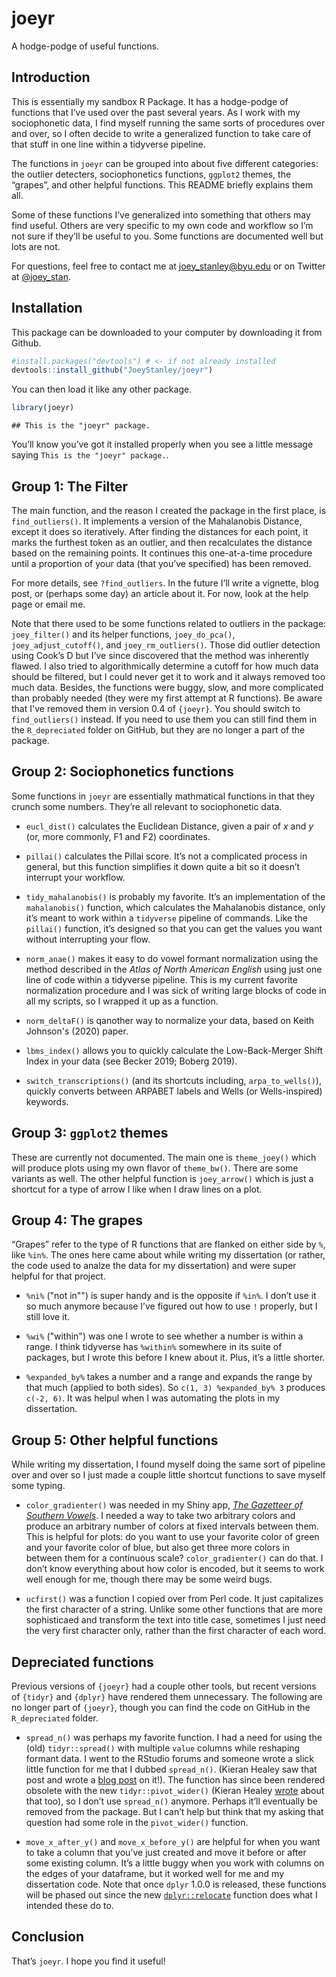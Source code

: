 
# joeyr

A hodge-podge of useful functions.

## Introduction

This is essentially my sandbox R Package. It has a hodge-podge of
functions that I’ve used over the past several years. As I work with 
my sociophonetic data, I find myself running the same sorts of procedures
over and over, so I often decide to write a generalized function to take 
care of that stuff in one line within a tidyverse pipeline. 

The functions in `joeyr` can be grouped into about five different
categories: the outlier detecters, sociophonetics functions, `ggplot2` themes, 
the “grapes”, and other helpful functions. This README briefly explains them all.

Some of these functions I’ve generalized into something that others may
find useful. Others are very specific to my own code and workflow so I’m
not sure if they’ll be useful to you. Some functions are documented well
but lots are not. 

For questions, feel free to contact me at <joey_stanley@byu.edu> or on
Twitter at [@joey\_stan](https://twitter.com/joey_stan).

## Installation

This package can be downloaded to your computer by downloading it from
Github.

``` r
#install.packages("devtools") # <- if not already installed
devtools::install_github("JoeyStanley/joeyr")
```

You can then load it like any other package.

``` r
library(joeyr)
```

    ## This is the "joeyr" package.

You’ll know you’ve got it installed properly when you see a little
message saying `This is the "joeyr" package.`.

## Group 1: The Filter

The main function, and the reason I created the package in the first
place, is `find_outliers()`. It implements a version of the Mahalanobis
Distance, except it does so iteratively. After finding the distances for
each point, it marks the furthest token as an outlier, and then
recalculates the distance based on the remaining points. It continues
this one-at-a-time procedure until a proportion of your data (that
you’ve specified) has been removed.

For more details, see `?find_outliers`. In the future I’ll write a
vignette, blog post, or (perhaps some day) an article about it. For now,
look at the help page or email me.

Note that there used to be some  functions related to outliers in
the package: `joey_filter()` and its helper functions, `joey_do_pca()`,
`joey_adjust_cutoff()`, and `joey_rm_outliers()`. Those did outlier
detection using Cook’s D but I’ve since discovered that the method was
inherently flawed. I also tried to algorithmically determine a 
cutoff for how much data should be filtered, but I could never get it to work
and it always removed too much data. Besides, the functions were buggy,
slow, and more complicated than probably needed (they were my first
attempt at R functions). Be aware that I've removed them in version 0.4 of 
`{joeyr}`. You should switch to `find_outliers()` instead. If you need to use them
you can still find them in the `R_depreciated` folder on GitHub, but they are 
no longer a part of the package.

## Group 2: Sociophonetics functions

Some functions in `joeyr` are essentially mathmatical functions in that
they crunch some numbers. They’re all relevant to sociophonetic data.

  - `eucl_dist()` calculates the Euclidean Distance, given a pair of *x*
    and *y* (or, more commonly, F1 and F2) coordinates.

  - `pillai()` calculates the Pillai score. It’s not a complicated process
    in general, but this function simplifies it down quite a bit so it
    doesn’t interrupt your workflow.

  - `tidy_mahalanobis()` is probably my favorite. It’s an implementation
    of the `mahalanobis()` function, which calculates the Mahalanobis
    distance, only it’s meant to work within a `tidyverse` pipeline of
    commands. Like the `pillai()` function, it’s designed so that you can
    get the values you want without interrupting your flow.
    
  - `norm_anae()` makes it easy to do vowel formant normalization using the
    method described in the *Atlas of North American English* using just 
    one line of code within a tidyverse pipeline. This is my current favorite
    normalization procedure and I was sick of writing large blocks of code in
    all my scripts, so I wrapped it up as a function.
    
  - `norm_deltaF()` is qanother way to normalize your data, based on Keith 
    Johnson's (2020) paper.

  - `lbms_index()` allows you to quickly calculate the Low-Back-Merger Shift 
    Index in your data (see Becker 2019; Boberg 2019).
    
  - `switch_transcriptions()` (and its shortcuts including, `arpa_to_wells()`), quickly converts 
    between ARPABET labels and Wells (or Wells-inspired) keywords. 

## Group 3: `ggplot2` themes

These are currently not documented. The main one is `theme_joey()` which will
produce plots using my own flavor of `theme_bw()`. There are some variants
as well. The other helpful function is `joey_arrow()` which is just a
shortcut for a type of arrow I like when I draw lines on a plot.

## Group 4: The grapes

“Grapes” refer to the type of R functions that are flanked on either
side by `%`, like `%in%`. The ones here came about while writing my
dissertation (or rather, the code used to analze the data for my
dissertation) and were super helpful for that project.

  - `%ni%` ("not in"") is super handy and is the opposite if `%in%`. I
    don’t use it so much anymore because I’ve figured out how to use `!`
    properly, but I still love it.

  - `%wi%` ("within") was one I wrote to see whether a number is
    within a range. I think tidyverse has `%within%` somewhere in
    its suite of packages, but I wrote this before I knew about it.
    Plus, it’s a little shorter.

  - `%expanded_by%` takes a number and a range and expands the range by
    that much (applied to both sides). So `c(1, 3) %expanded_by% 3`
    produces `c(-2, 6)`. It was helpul when I was automating the plots
    in my dissertation.

## Group 5: Other helpful functions

While writing my dissertation, I found myself doing the same sort of
pipeline over and over so I just made a couple little shortcut functions
to save myself some typing.

  - `color_gradienter()` was needed in my Shiny app, [*The Gazetteer of
    Southern Vowels*](http://lap3.libs.uga.edu/u/jstanley/vowelcharts/).
    I needed a way to take two arbitrary colors and produce an arbitrary
    number of colors at fixed intervals between them. This is helpful
    for plots: do you want to use your favorite color of green and your
    favorite color of blue, but also get three more colors in between
    them for a continuous scale? `color_gradienter()` can do that. I don’t
    know everything about how color is encoded, but it seems to work
    well enough for me, though there may be some weird bugs.

  - `ucfirst()` was a function I copied over from Perl code. It just
    capitalizes the first character of a string. Unlike some other
    functions that are more sophisticaed and transform the text into
    title case, sometimes I just need the very first character only,
    rather than the first character of each word.
    
## Depreciated functions
Previous versions of `{joeyr}` had a couple other tools, but recent versions
of `{tidyr}` and `{dplyr}` have rendered them unnecessary. The following are
no longer part of `{joeyr}`, though you can find the code on GitHub in the 
`R_depreciated` folder.

  - `spread_n()` was perhaps my favorite function. I had a need for using
    the (old) `tidyr::spread()` with multiple `value` columns while
    reshaping formant data. I went to the RStudio forums and someone
    wrote a slick little function for me that I dubbed `spread_n()`.
    (Kieran Healey saw that post and wrote a [blog
    post](https://kieranhealy.org/blog/archives/2018/11/06/spreading-multiple-values/)
    on it\!). The function has since been rendered obsolete with the new
    `tidyr::pivot_wider()` (Kieran Healey
    [wrote](https://kieranhealy.org/blog/archives/2019/10/21/widening-multiple-columns-redux/)
    about that too), so I don’t use `spread_n()` anymore. Perhaps it’ll
    eventually be removed from the package. But I can’t help but think
    that my asking that question had some role in the `pivot_wider()`
    function.

  - `move_x_after_y()` and `move_x_before_y()` are helpful for when you want
    to take a column that you’ve just created and move it before or
    after some existing column. It’s a little buggy when you work with
    columns on the edges of your dataframe, but it worked well for me
    and my dissertation code. Note that once `dplyr` 1.0.0 is released,
    these functions will be phased out since the new
    [`dplyr::relocate`](https://dplyr.tidyverse.org/dev/reference/relocate.html)
    function does what I intended these do to.

## Conclusion

That’s `joeyr`. I hope you find it useful!

